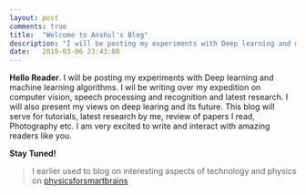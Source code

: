 ```yaml
---
layout: post
comments: true
title:  "Welcome to Anshul's Blog"
description: "I will be posting my experiments with Deep learning and machine learning algorithms. I wil be writing over my expedition on computer vision, speech processing and recognition and latest research."
date:   2019-03-06 23:43:00
---
```


**Hello Reader**. I will be posting my experiments with Deep learning and machine learning algorithms. I wil be writing over my expedition on computer vision, speech processing and recognition and latest research. I will also present my views on deep learing and its future. This blog will serve for tutorials, latest research by me, review of papers I read, Photography etc. I am very excited to write and interact with amazing readers like you.

**Stay Tuned!**

> I earlier used to blog on interesting aspects of technology and physics on [physicsforsmartbrains](https://physicsforsmartbrains.wordpress.com/)
